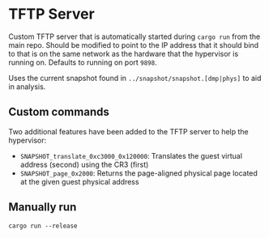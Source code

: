 # TFTP Server

Custom TFTP server that is automatically started during `cargo run` from the main repo. Should be 
modified to point to the IP address that it should bind to that is on the same network as the 
hardware that the hypervisor is running on. Defaults to running on port `9898`.

Uses the current snapshot found in `../snapshot/snapshot.[dmp|phys]` to aid in analysis.

## Custom commands

Two additional features have been added to the TFTP server to help the hypervisor:

* `SNAPSHOT_translate_0xc3000_0x120000`: Translates the guest virtual address (second) using the CR3 (first)
* `SNAPSHOT_page_0x2000`: Returns the page-aligned physical page located at the given guest physical address

## Manually run

```
cargo run --release
```
